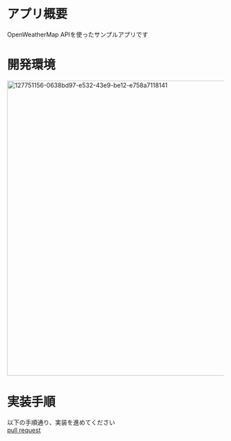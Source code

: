 # アプリ概要

OpenWeatherMap APIを使ったサンプルアプリです<br>

# 開発環境
<img width="686" alt="127751156-0638bd97-e532-43e9-be12-e758a7118141" src="https://user-images.githubusercontent.com/16476224/127752570-e46e0931-4d36-43c9-9441-903011660580.png">

# 実装手順

以下の手順通り、実装を進めてください<br>
[pull request](https://github.com/LeoAndo/OpenWeatherMapKotlinSample/pulls?q=is%3Apr+is%3Aclosed)
